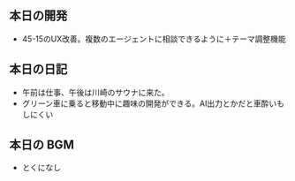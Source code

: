 ## 本日の開発
- 45-15のUX改善。複数のエージェントに相談できるように＋テーマ調整機能

## 本日の日記
- 午前は仕事、午後は川崎のサウナに来た。
- グリーン車に乗ると移動中に趣味の開発ができる。AI出力とかだと車酔いもしにくい

## 本日の BGM
- とくになし